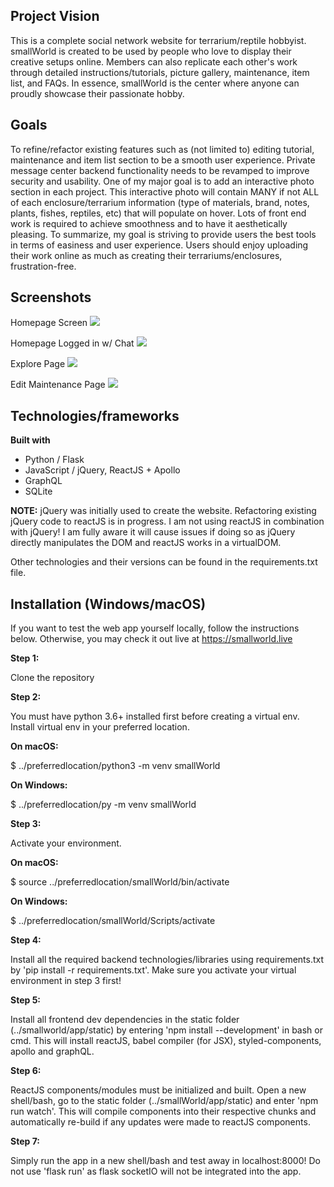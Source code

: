 ## Project Vision
This is a complete social network website for terrarium/reptile hobbyist. smallWorld is created to be used by people who love to display their creative setups online. Members can also replicate each other's work through detailed instructions/tutorials, picture gallery, maintenance, item list, and FAQs. In essence, smallWorld is the center where anyone can proudly showcase their passionate hobby.

## Goals
To refine/refactor existing features such as (not limited to) editing tutorial, maintenance and item list section to be a smooth user experience. Private message center backend functionality needs to be revamped to improve security and usability. One of my major goal is to add an interactive photo section in each project. This interactive photo will contain MANY if not ALL of each enclosure/terrarium information (type of materials, brand, notes, plants, fishes, reptiles, etc) that will populate on hover. Lots of front end work is required to achieve smoothness and to have it aesthetically pleasing. To summarize, my goal is striving to provide users the best tools in terms of easiness and user experience. Users should enjoy uploading their work online as much as creating their terrariums/enclosures, frustration-free.

## Screenshots
Homepage Screen
<img src="https://i.imgur.com/txfjykn.jpg">

Homepage Logged in w/ Chat
<img src="https://i.imgur.com/eidmCtv.jpg">

Explore Page
<img src="https://i.imgur.com/AINiPSM.png">

Edit Maintenance Page
<img src="https://i.imgur.com/Enb3CUP.jpg">


## Technologies/frameworks
<b>Built with</b>
- Python / Flask
- JavaScript / jQuery, ReactJS + Apollo
- GraphQL
- SQLite

<b>NOTE:</b> jQuery was initially used to create the website. Refactoring existing jQuery code to reactJS is in progress. I am not using reactJS in combination with jQuery! I am fully aware it will cause issues if doing so as jQuery directly manipulates the DOM and reactJS works in a virtualDOM.

Other technologies and their versions can be found in the requirements.txt file.

## Installation (Windows/macOS)

If you want to test the web app yourself locally, follow the instructions below. Otherwise, you may check it out live at https://smallworld.live

<b>Step 1:</b>

Clone the repository

<b>Step 2:</b>

You must have python 3.6+ installed first before creating a virtual env. Install virtual env in your preferred location.

<b>On macOS:</b>

$ ../preferredlocation/python3 -m venv smallWorld

<b>On Windows:</b>

$ ../preferredlocation/py -m venv smallWorld

<b>Step 3:</b>

Activate your environment.

<b>On macOS:</b>

$ source ../preferredlocation/smallWorld/bin/activate

<b>On Windows:</b>

$ ../preferredlocation/smallWorld/Scripts/activate

<b>Step 4:</b>

Install all the required backend technologies/libraries using requirements.txt by 'pip install -r requirements.txt'. Make sure you activate your virtual environment in step 3 first!

<b>Step 5:</b>

Install all frontend dev dependencies in the static folder (../smallworld/app/static) by entering 'npm install --development' in bash or cmd. This will install reactJS, babel compiler (for JSX), styled-components, apollo and graphQL.

<b>Step 6:</b>

ReactJS components/modules must be initialized and built. Open a new shell/bash, go to the static folder (../smallWorld/app/static) and enter 'npm run watch'. This will compile components into their respective chunks and automatically re-build if any updates were made to reactJS components.

<b>Step 7:</b>

Simply run the app in a new shell/bash and test away in localhost:8000! Do not use 'flask run' as flask socketIO will not be integrated into the app.
